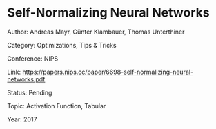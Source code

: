 # Self-Normalizing Neural Networks
Author: Andreas Mayr, Günter Klambauer, Thomas Unterthiner

Category: Optimizations, Tips & Tricks

Conference: NIPS

Link: https://papers.nips.cc/paper/6698-self-normalizing-neural-networks.pdf

Status: Pending

Topic: Activation Function, Tabular

Year: 2017
